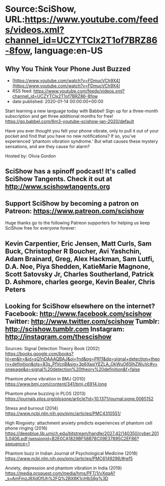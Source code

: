 # Source:SciShow, URL:https://www.youtube.com/feeds/videos.xml?channel_id=UCZYTClx2T1of7BRZ86-8fow, language:en-US

## Why You Think Your Phone Just Buzzed
 - [https://www.youtube.com/watch?v=FDmucVCh9X4](https://www.youtube.com/watch?v=FDmucVCh9X4)
 - RSS feed: https://www.youtube.com/feeds/videos.xml?channel_id=UCZYTClx2T1of7BRZ86-8fow
 - date published: 2020-01-14 00:00:00+00:00

Start learning a new language today with Babbel! Sign up for a three-month subscription and get three additional months for free! https://go.babbel.com/6m3-youtube-scishow-jan-2020/default 

Have you ever thought you felt your phone vibrate, only to pull it out of your pocket and find that you have no new notifications? If so, you've experienced 'phantom vibration syndrome.' But what causes these mystery sensations, and are they cause for alarm?

Hosted by: Olivia Gordon

SciShow has a spinoff podcast! It's called SciShow Tangents. Check it out at http://www.scishowtangents.org
----------
Support SciShow by becoming a patron on Patreon: https://www.patreon.com/scishow
----------
Huge thanks go to the following Patreon supporters for helping us keep SciShow free for everyone forever:

Kevin Carpentier, Eric Jensen, Matt Curls, Sam Buck, Christopher R Boucher, Avi Yashchin, Adam Brainard, Greg, Alex Hackman, Sam Lutfi, D.A. Noe, Piya Shedden, KatieMarie Magnone, Scott Satovsky Jr, Charles Southerland, Patrick D. Ashmore, charles george, Kevin Bealer, Chris Peters
----------
Looking for SciShow elsewhere on the internet?
Facebook: http://www.facebook.com/scishow
Twitter: http://www.twitter.com/scishow
Tumblr: http://scishow.tumblr.com
Instagram: http://instagram.com/thescishow
----------
Sources:
Signal Detection Theory Book (2002)
https://books.google.com/books?hl=en&lr=&id=sQ1nDAAAQBAJ&oi=fnd&pg=PR11&dq=signal+detection+theory+definition&ots=83s_PfVcnB&sig=3p6XasiYEZLA_OkWuO65IhZWuVc#v=onepage&q=signal%20detection%20theory%20definition&f=false

Phantom phone vibration in BMJ (2010)
https://www.bmj.com/content/341/bmj.c6914.long

Phantom phone buzzing in PLOS (2013)
https://journals.plos.org/plosone/article?id=10.1371/journal.pone.0065152

Stress and burnout (2014)
https://www.ncbi.nlm.nih.gov/pmc/articles/PMC4310551/

High Ringxiety: attachment anxiety predicts experiences of phantom cell phone ringing (2016)
https://deepblue.lib.umich.edu/bitstream/handle/2027.42/140350/cyber.2015.0406.pdf;jsessionid=B2E0CA1829BF58B78C09E37895C2EF86?sequence=1

Phantom buzz in Indian Journal of Psychological Medicine (2018)
https://www.ncbi.nlm.nih.gov/pmc/articles/PMC6149296/#ref5

Anxiety, depression and phantom vibration in India (2019)
https://media.proquest.com/media/hms/PFT/1/vXqqA?_s=AmFmzJ6XdOfUh%2FQ%2BX8K1ciHbS8g%3D

